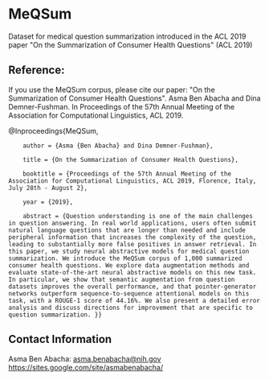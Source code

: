 # MeQSum
Dataset for medical question summarization introduced in the ACL 2019 paper "On the Summarization of Consumer Health Questions" (ACL 2019)


Reference: 
-------------------

If you use the MeQSum corpus, please cite our paper:
"On the Summarization of Consumer Health Questions". Asma Ben Abacha and Dina Demner-Fushman. In Proceedings of the 57th Annual Meeting of the Association for Computational Linguistics, ACL 2019. 

@Inproceedings{MeQSum,

        author = {Asma {Ben Abacha} and Dina Demner-Fushman},  
        
        title = {On the Summarization of Consumer Health Questions},         
        
        booktitle = {Proceedings of the 57th Annual Meeting of the Association for Computational Linguistics, ACL 2019, Florence, Italy, July 28th - August 2},    
               
        year = {2019}, 
        
        abstract = {Question understanding is one of the main challenges in question answering. In real world applications, users often submit natural language questions that are longer than needed and include peripheral information that increases the complexity of the question, leading to substantially more false positives in answer retrieval. In this paper, we study neural abstractive models for medical question summarization. We introduce the MeQSum corpus of 1,000 summarized consumer health questions. We explore data augmentation methods and evaluate state-of-the-art neural abstractive models on this new task. In particular, we show that semantic augmentation from question datasets improves the overall performance, and that pointer-generator networks outperform sequence-to-sequence attentional models on this task, with a ROUGE-1 score of 44.16%. We also present a detailed error analysis and discuss directions for improvement that are specific to question summarization. }} 
        
 Contact Information
 -------------------
Asma Ben Abacha: asma.benabacha@nih.gov   https://sites.google.com/site/asmabenabacha/
